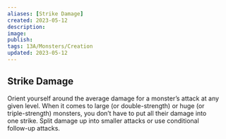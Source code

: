 ```yaml
---
aliases: [Strike Damage]
created: 2023-05-12
description: 
image: 
publish: 
tags: 13A/Monsters/Creation
updated: 2023-05-12
---
```


## Strike Damage

Orient yourself around the average damage for a monster’s attack at any  
given level. When it comes to large (or double-strength) or huge (or  
triple-strength) monsters, you don’t have to put all their damage into  
one strike. Split damage up into smaller attacks or use conditional  
follow-up attacks.

